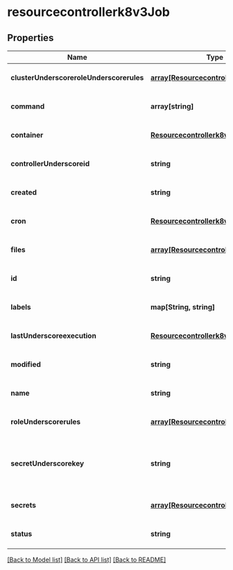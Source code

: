 # resourcecontrollerk8v3Job

## Properties
Name | Type | Description | Notes
------------ | ------------- | ------------- | -------------
**clusterUnderscoreroleUnderscorerules** | [**array[Resourcecontrollerk8v3Rule]**](Resourcecontrollerk8v3Rule.md) | Optional: cluster_role_rules | [optional] [default to null]
**command** | **array[string]** |  | [optional] [default to null]
**container** | [**Resourcecontrollerk8v3Container**](Resourcecontrollerk8v3Container.md) |  | [optional] [default to null]
**controllerUnderscoreid** | **string** |  | [optional] [default to null]
**created** | **string** |  | [optional] [default to null]
**cron** | [**Resourcecontrollerk8v3Cron**](Resourcecontrollerk8v3Cron.md) |  | [optional] [default to null]
**files** | [**array[Resourcecontrollerk8v3File]**](Resourcecontrollerk8v3File.md) |  | [optional] [default to null]
**id** | **string** |  | [optional] [default to null]
**labels** | **map[String, string]** |  | [optional] [default to null]
**lastUnderscoreexecution** | [**Resourcecontrollerk8v3JobExecution**](Resourcecontrollerk8v3JobExecution.md) |  | [optional] [default to null]
**modified** | **string** |  | [optional] [default to null]
**name** | **string** |  | [optional] [default to null]
**roleUnderscorerules** | [**array[Resourcecontrollerk8v3Rule]**](Resourcecontrollerk8v3Rule.md) | Optional: role rules | [optional] [default to null]
**secretUnderscorekey** | **string** | Optional:  decryption info of protected secrets, only controller can get the key | [optional] [default to null]
**secrets** | [**array[Resourcecontrollerk8v3Secret]**](Resourcecontrollerk8v3Secret.md) |  | [optional] [default to null]
**status** | **string** |  | [optional] [default to null]

[[Back to Model list]](../README.md#documentation-for-models) [[Back to API list]](../README.md#documentation-for-api-endpoints) [[Back to README]](../README.md)


